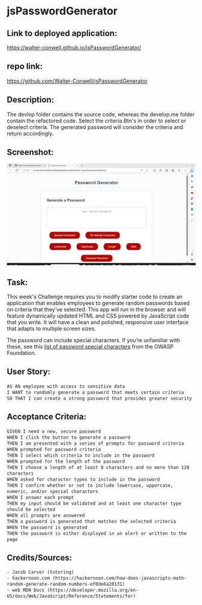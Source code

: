 # jsPasswordGenerator

## Link to deployed application:
https://walter-conwell.github.io/jsPasswordGenerator/

## repo link:

https://github.com/Walter-Conwell/jsPasswordGenerator

## Description:

The devlop folder contains the source code, whereas the develop.me folder contain the refactored code.
Select the criteria.Btn's in order to select or deselect criteria. The generated password will consider the criteria and return accordingly.

## Screenshot:
![jsPasswordGenScreenshot](image-1.png)

## Task:

This week's Challenge requires you to modify starter code to create an application that enables employees to generate random passwords based on criteria that they’ve selected. This app will run in the browser and will feature dynamically updated HTML and CSS powered by JavaScript code that you write. It will have a clean and polished, responsive user interface that adapts to multiple screen sizes.

The password can include special characters. If you’re unfamiliar with these, see this [list of password special characters](https://www.owasp.org/index.php/Password_special_characters) from the OWASP Foundation.

## User Story:

```
AS AN employee with access to sensitive data
I WANT to randomly generate a password that meets certain criteria
SO THAT I can create a strong password that provides greater security
```

## Acceptance Criteria:

```
GIVEN I need a new, secure password
WHEN I click the button to generate a password
THEN I am presented with a series of prompts for password criteria
WHEN prompted for password criteria
THEN I select which criteria to include in the password
WHEN prompted for the length of the password
THEN I choose a length of at least 8 characters and no more than 128 characters
WHEN asked for character types to include in the password
THEN I confirm whether or not to include lowercase, uppercase, numeric, and/or special characters
WHEN I answer each prompt
THEN my input should be validated and at least one character type should be selected
WHEN all prompts are answered
THEN a password is generated that matches the selected criteria
WHEN the password is generated
THEN the password is either displayed in an alert or written to the page
```

## Credits/Sources:

```
- Jacob Carver (tutoring)
- hackernoon.com (https://hackernoon.com/how-does-javascripts-math-random-generate-random-numbers-ef0de6a20131)
- web MDN Docs (https://developer.mozilla.org/en-US/docs/Web/JavaScript/Reference/Statements/for)

```